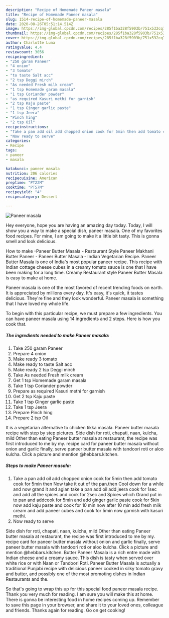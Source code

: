 ```yaml
---
description: "Recipe of Homemade Paneer masala"
title: "Recipe of Homemade Paneer masala"
slug: 1514-recipe-of-homemade-paneer-masala
date: 2020-08-26T05:51:14.514Z
image: https://img-global.cpcdn.com/recipes/285f1ba328f5903b/751x532cq70/paneer-masala-recipe-main-photo.jpg
thumbnail: https://img-global.cpcdn.com/recipes/285f1ba328f5903b/751x532cq70/paneer-masala-recipe-main-photo.jpg
cover: https://img-global.cpcdn.com/recipes/285f1ba328f5903b/751x532cq70/paneer-masala-recipe-main-photo.jpg
author: Charlotte Luna
ratingvalue: 4.4
reviewcount: 3056
recipeingredient:
- "250 garam Paneer"
- "4 onion"
- "3 tomato"
- "to taste Salt acc"
- "2 tsp Deggi mirch"
- "As needed Fresh milk cream"
- "1 tsp Homemade garam masala"
- "1 tsp Coriander powder"
- "as required Kasuri methi for garnish"
- "2 tsp Kaju paste"
- "1 tsp Ginger garlic paste"
- "1 tsp Jeera"
- "Pinch hing"
- "2 tsp Oil"
recipeinstructions:
- "Take a pan add oil add chopped onion cook for 5min then add tomato cook for 5min then Now take it out of the pan.then Cool down for a while and now grand it and agian take a pan add oil add jeera cook for 1sec and add all the spices and cook for 2sec and Spices which Grand put in to pan and addcook for 5min and add ginger garlic paste cook for 5kin now add kaju paste and cook for 10 min now after 10 min add fresh milk cream and add paneer cubes and cook for 5min now garnish with kasuri methi."
- "Now ready to serve"
categories:
- Recipe
tags:
- paneer
- masala

katakunci: paneer masala 
nutrition: 206 calories
recipecuisine: American
preptime: "PT22M"
cooktime: "PT57M"
recipeyield: "4"
recipecategory: Dessert

---
```



![Paneer masala](https://img-global.cpcdn.com/recipes/285f1ba328f5903b/751x532cq70/paneer-masala-recipe-main-photo.jpg)

Hey everyone, hope you are having an amazing day today. Today, I will show you a way to make a special dish, paneer masala. One of my favorites food recipes. For mine, I am going to make it a little bit tasty. This is gonna smell and look delicious.

How to make -Paneer Butter Masala - Restaurant Style Paneer Makhani Butter Paneer - Paneer Butter Masala - Indian Vegetarian Recipe. Paneer Butter Masala is one of India&#39;s most popular paneer recipe. This recipe with Indian cottage cheese cubes in a creamy tomato sauce is one that I have been making for a long time. Creamy Restaurant style Paneer Butter Masala is easy to make at home.

Paneer masala is one of the most favored of recent trending foods on earth. It is appreciated by millions every day. It's easy, it's quick, it tastes delicious. They're fine and they look wonderful. Paneer masala is something that I have loved my whole life.


To begin with this particular recipe, we must prepare a few ingredients. You can have paneer masala using 14 ingredients and 2 steps. Here is how you cook that.

<!--inarticleads1-->

##### The ingredients needed to make Paneer masala:

1. Take 250 garam Paneer
1. Prepare 4 onion
1. Make ready 3 tomato
1. Make ready to taste Salt acc
1. Make ready 2 tsp Deggi mirch
1. Take As needed Fresh milk cream
1. Get 1 tsp Homemade garam masala
1. Take 1 tsp Coriander powder
1. Prepare as required Kasuri methi for garnish
1. Get 2 tsp Kaju paste
1. Take 1 tsp Ginger garlic paste
1. Take 1 tsp Jeera
1. Prepare Pinch hing
1. Prepare 2 tsp Oil


It is a vegetarian alternative to chicken tikka masala. Paneer butter masala recipe with step by step pictures. Side dish for roti, chapati, naan, kulcha, mild Other than eating Paneer butter masala at restaurant, the recipe was first introduced to me by my. recipe card for paneer butter masala without onion and garlic finally, serve paneer butter masala with tandoori roti or aloo kulcha. Click a picture and mention @hebbars.kitchen. 

<!--inarticleads2-->

##### Steps to make Paneer masala:

1. Take a pan add oil add chopped onion cook for 5min then add tomato cook for 5min then Now take it out of the pan.then Cool down for a while and now grand it and agian take a pan add oil add jeera cook for 1sec and add all the spices and cook for 2sec and Spices which Grand put in to pan and addcook for 5min and add ginger garlic paste cook for 5kin now add kaju paste and cook for 10 min now after 10 min add fresh milk cream and add paneer cubes and cook for 5min now garnish with kasuri methi.
1. Now ready to serve


Side dish for roti, chapati, naan, kulcha, mild Other than eating Paneer butter masala at restaurant, the recipe was first introduced to me by my. recipe card for paneer butter masala without onion and garlic finally, serve paneer butter masala with tandoori roti or aloo kulcha. Click a picture and mention @hebbars.kitchen. Butter Paneer Masala is a rich entre made with Indian cheese and a creamy sauce. This dish is tasty when served over white rice or with Naan or Tandoori Roti. Paneer Butter Masala is actually a traditional Punjabi recipe with delicious paneer cooked in silky tomato gravy and butter, and possibly one of the most promoting dishes in Indian Restaurants and the. 

So that's going to wrap this up for this special food paneer masala recipe. Thank you very much for reading. I am sure you will make this at home. There is gonna be interesting food in home recipes coming up. Remember to save this page in your browser, and share it to your loved ones, colleague and friends. Thanks again for reading. Go on get cooking!
